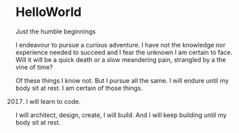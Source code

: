 # HelloWorld
Just the humble beginnings


I endeavour to pursue a curious adventure. I have not the knowledge nor experience needed to succeed and I fear the unknown I am certain to face. Will it will be a quick death or a slow meandering pain, strangled by a the vine of time?

Of these things I know not. But I pursue all the same. I will endure until my body sit at rest. I am certain of those things. 

2017. I will learn to code. 

I will architect, design, create, I will build. And I will keep building until my body sit at rest.
